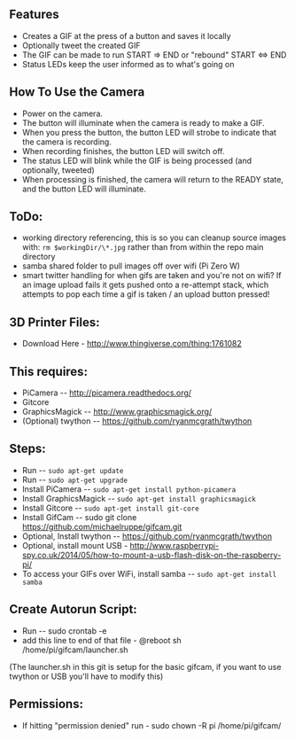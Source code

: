 ## Features
- Creates a GIF at the press of a button and saves it locally
- Optionally tweet the created GIF
- The GIF can be made to run START => END or "rebound" START <=> END
- Status LEDs keep the user informed as to what's going on

## How To Use the Camera
- Power on the camera.
- The button will illuminate when the camera is ready to make a GIF.
- When you press the button, the button LED will strobe to indicate that the camera is recording.
- When recording finishes, the button LED will switch off.
- The status LED will blink while the GIF is being processed (and optionally, tweeted)
- When processing is finished, the camera will return to the READY state, and the button LED will illuminate.

## ToDo:
- working directory referencing, this is so you can cleanup source images with: `rm $workingDir/\*.jpg` rather than from within the repo main directory
- samba shared folder to pull images off over wifi (Pi Zero W)
- smart twitter handling for when gifs are taken and you're not on wifi? If an image upload fails it gets pushed onto a re-attempt stack, which attempts to pop each time a gif is taken / an upload button pressed!

## 3D Printer Files:
- Download Here - http://www.thingiverse.com/thing:1761082

## This requires:
  - PiCamera -- http://picamera.readthedocs.org/ 
  - Gitcore
  - GraphicsMagick -- http://www.graphicsmagick.org/
  - (Optional) twython -- https://github.com/ryanmcgrath/twython

## Steps:
  - Run -- `sudo apt-get update`
  - Run -- `sudo apt-get upgrade`
  - Install PiCamera -- `sudo apt-get install python-picamera`
  - Install GraphicsMagick -- `sudo apt-get install graphicsmagick`
  - Install Gitcore -- `sudo apt-get install git-core`
  - Install GifCam -- sudo git clone https://github.com/michaelruppe/gifcam.git
  - Optional, Install twython -- https://github.com/ryanmcgrath/twython
  - Optional, install mount USB - http://www.raspberrypi-spy.co.uk/2014/05/how-to-mount-a-usb-flash-disk-on-the-raspberry-pi/
  - To access your GIFs over WiFi, install samba -- `sudo apt-get install samba`

## Create Autorun Script:
  - Run -- sudo crontab -e
  - add this line to end of that file - @reboot sh /home/pi/gifcam/launcher.sh
  
  (The launcher.sh in this git is setup for the basic gifcam, if you want to use twython or USB you'll have to modify this)
  
## Permissions:
  - If hitting "permission denied" run - sudo chown -R pi /home/pi/gifcam/


  
